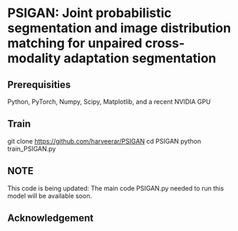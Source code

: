 # PSIGAN: Joint probabilistic segmentation and image distribution matching for unpaired cross-modality adaptation segmentation
## Prerequisities
Python, PyTorch, Numpy, Scipy, Matplotlib, and a recent NVIDIA GPU
## Train
git clone https://github.com/harveerar/PSIGAN
cd PSIGAN
python train_PSIGAN.py
## NOTE
This code is being updated: The main code PSIGAN.py needed to run this model will be available soon.
## Acknowledgement

